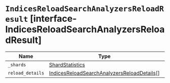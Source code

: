 # `IndicesReloadSearchAnalyzersReloadResult` [interface-IndicesReloadSearchAnalyzersReloadResult]

| Name | Type | Description |
| - | - | - |
| `_shards` | [ShardStatistics](./ShardStatistics.md) | &nbsp; |
| `reload_details` | [IndicesReloadSearchAnalyzersReloadDetails](./IndicesReloadSearchAnalyzersReloadDetails.md)[] | &nbsp; |
